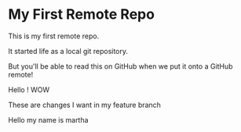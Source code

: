 # My First Remote Repo

This is my first remote repo.

It started life as a local git repository.

But you'll be able to read this on GitHub when we put it onto a GitHub remote!

Hello !
WOW

These are changes I want in my feature branch

Hello my name is martha 
